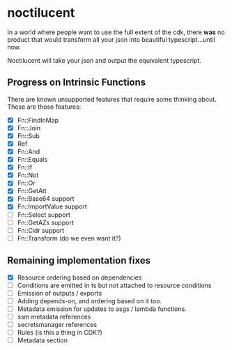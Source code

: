 # noctilucent
In a world where people want to use the full extent of the cdk, there **was** no product that would transform all your 
json into beautiful typescript...until now. 

Noctilucent will take your json and output the equivalent typescript.

## Progress on Intrinsic Functions

There are known unsupported features that require some thinking
about. These are those features:
- [x] Fn::FindInMap
- [x] Fn::Join
- [x] Fn::Sub
- [x] Ref
- [x] Fn::And
- [x] Fn::Equals
- [x] Fn::If
- [x] Fn::Not
- [x] Fn::Or
- [x] Fn::GetAtt
- [x] Fn::Base64 support
- [x] Fn::ImportValue support
- [ ] Fn::Select support
- [ ] Fn::GetAZs support
- [ ] Fn::Cidr support
- [ ] Fn::Transform (do we even want it?)

## Remaining implementation fixes

- [x] Resource ordering based on dependencies
- [ ] Conditions are emitted in ts but not attached to resource conditions
- [ ] Emission of outputs / exports
- [ ] Adding depends-on, and ordering based on it too.
- [ ] Metadata emission for updates to asgs / lambda functions.
- [ ] ssm metadata references
- [ ] secretsmanager references
- [ ] Rules (is this a thing in CDK?)
- [ ] Metadata section
